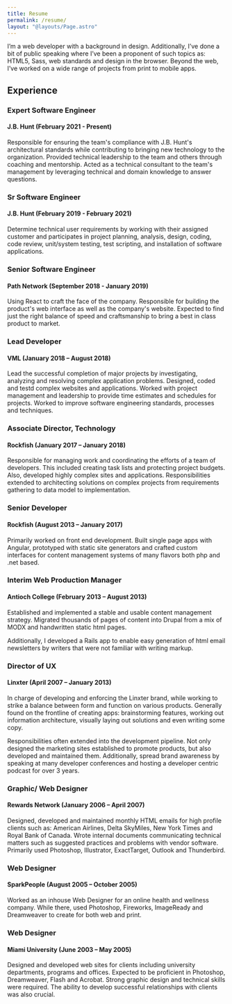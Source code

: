 ```yaml
---
title: Resume
permalink: /resume/
layout: "@layouts/Page.astro"
---
```

<!-- markdownlint-disable MD024 -->
<!--
This markdwon rule is about duplicate headers. I want that for effect here.
-->
I’m a web developer with a background in design. Additionally, I’ve done a bit
of public speaking where I’ve been a proponent of such topics as: HTML5, Sass,
web standards and design in the browser. Beyond the web, I’ve worked on a wide
range of projects from print to mobile apps.

## Experience

### Expert Software Engineer

#### J.B. Hunt (February 2021 - Present)

Responsible for ensuring the team's compliance with J.B. Hunt's architectural
standards while contributing to bringing new technology to the organization.
Provided technical leadership to the team and others through coaching and
mentorship. Acted as a technical consultant to the team's management by
leveraging technical and domain knowledge to answer questions.

### Sr Software Engineer

#### J.B. Hunt (February 2019 - February 2021)

Determine technical user requirements by working with their assigned customer
and participates in project planning, analysis, design, coding, code review,
unit/system testing, test scripting, and installation of software applications.

### Senior Software Engineer

#### Path Network (September 2018 - January 2019)

Using React to craft the face of the company. Responsible for building the
product's web interface as well as the company's website. Expected to find just
the right balance of speed and craftsmanship to bring a best in class product to
market.

### Lead Developer

#### VML (January 2018 – August 2018)

Lead the successful completion of major projects by investigating, analyzing and
resolving complex application problems. Designed, coded and testd complex
websites and applications. Worked with project management and leadership to
provide time estimates and schedules for projects. Worked to improve software
engineering standards, processes and techniques.

### Associate Director, Technology

#### Rockfish (January 2017 – January 2018)

Responsible for managing work and coordinating the efforts of a team of
developers. This included creating task lists and protecting project budgets.
Also, developed highly complex sites and applications. Responsibilities extended
to architecting solutions on complex projects from requirements gathering to
data model to implementation.

### Senior Developer

#### Rockfish (August 2013 – January 2017)

Primarily worked on front end development. Built single page apps with Angular,
prototyped with static site generators and crafted custom interfaces for content
management systems of many flavors both php and .net based.

### Interim Web Production Manager

#### Antioch College (February 2013 – August 2013)

Established and implemented a stable and usable content management strategy.
Migrated thousands of pages of content into Drupal from a mix of MODX and
handwritten static html pages.

Additionally, I developed a Rails app to enable easy generation of html email
newsletters by writers that were not familiar with writing markup.

### Director of UX

#### Linxter (April 2007 – January 2013)

In charge of developing and enforcing the Linxter brand, while working to strike
a balance between form and function on various products. Generally found on the
frontline of creating apps: brainstorming features, working out information
architecture, visually laying out solutions and even writing some copy.

Responsibilities often extended into the development pipeline. Not only designed
the marketing sites established to promote products, but also developed and
maintained them. Additionally, spread brand awareness by speaking at many
developer conferences and hosting a developer centric podcast for over 3 years.

### Graphic/ Web Designer

#### Rewards Network (January 2006 – April 2007)

Designed, developed and maintained monthly HTML emails for high profile clients
such as: American Airlines, Delta SkyMiles, New York Times and Royal Bank of
Canada. Wrote internal documents communicating technical matters such as
suggested practices and problems with vendor software. Primarily used Photoshop,
Illustrator, ExactTarget, Outlook and Thunderbird.

### Web Designer

#### SparkPeople (August 2005 – October 2005)

Worked as an inhouse Web Designer for an online health and wellness company.
While there, used Photoshop, Fireworks, ImageReady and Dreamweaver to create for
both web and print.

### Web Designer

#### Miami University (June 2003 – May 2005)

Designed and developed web sites for clients including university departments,
programs and offices. Expected to be proficient in Photoshop, Dreamweaver, Flash
and Acrobat. Strong graphic design and technical skills were required. The
ability to develop successful relationships with clients was also crucial.

